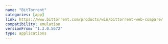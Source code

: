 ```yaml
---
name: "BitTorrent"
categories: [app]
link: https://www.bittorrent.com/products/win/bittorrent-web-compare/
compatibility: emulation
versionFrom: "1.3.0.5672"
type: applications
---
```


